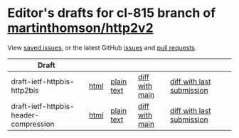 # Editor's drafts for cl-815 branch of [martinthomson/http2v2](https://github.com/martinthomson/http2v2/tree/cl-815)

View [saved issues](issues.html), or the latest GitHub [issues](https://github.com/martinthomson/http2v2/issues) and [pull requests](https://github.com/martinthomson/http2v2/pulls).

| Draft |     |     |     |     |     |
| ----- | --- | --- | --- | --- | --- |
| draft-ietf-httpbis-http2bis |[html](./draft-ietf-httpbis-http2bis.html) |[plain text](./draft-ietf-httpbis-http2bis.txt) |[diff with main](https://tools.ietf.org/rfcdiff?url1=https://martinthomson.github.io/http2v2/draft-ietf-httpbis-http2bis.txt&amp;url2=https://martinthomson.github.io/http2v2/cl-815/draft-ietf-httpbis-http2bis.txt) |[diff with last submission](https://tools.ietf.org/rfcdiff?url1=https://tools.ietf.org/id/draft-ietf-httpbis-http2bis.txt&amp;url2=https://martinthomson.github.io/http2v2/cl-815/draft-ietf-httpbis-http2bis.txt) | |
| draft-ietf-httpbis-header-compression |[html](./draft-ietf-httpbis-header-compression.html) |[plain text](./draft-ietf-httpbis-header-compression.txt) |[diff with main](https://tools.ietf.org/rfcdiff?url1=https://martinthomson.github.io/http2v2/draft-ietf-httpbis-header-compression.txt&amp;url2=https://martinthomson.github.io/http2v2/cl-815/draft-ietf-httpbis-header-compression.txt) |[diff with last submission](https://tools.ietf.org/rfcdiff?url1=https://tools.ietf.org/id/draft-ietf-httpbis-header-compression.txt&amp;url2=https://martinthomson.github.io/http2v2/cl-815/draft-ietf-httpbis-header-compression.txt) | |

